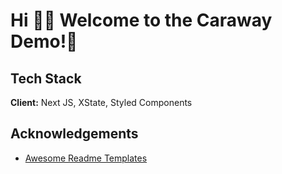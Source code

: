 # Hi 👋🏼 Welcome to the Caraway Demo!👀

## Tech Stack

**Client:** Next JS, XState, Styled Components

## Acknowledgements

- [Awesome Readme Templates](https://awesomeopensource.com/project/elangosundar/awesome-README-templates)
